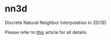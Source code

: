 # nn3d
Discrete Natural Neighbor Interpolation in 2D/3D

Please refer to [this](http://algoholic.eu/fast-discrete-approximation-of-natural-neighbor-interpolation-in-3d/) article for all details.

